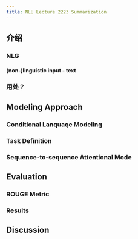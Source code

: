 ```yaml
---
title: NLU Lecture 2223 Summarization
---
```


## 介绍
### NLG
#### (non-)linguistic input - text
### 用处？
## Modeling Approach
### Conditional Lanquaqe Modeling
### Task Definition
### Sequence-to-sequence Attentional Mode
## Evaluation
### ROUGE Metric
### Results
## Discussion

